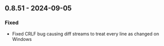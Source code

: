 ## 0.8.51 - 2024-09-05

### Fixed

- Fixed CRLF bug causing diff streams to treat every line as changed on Windows
